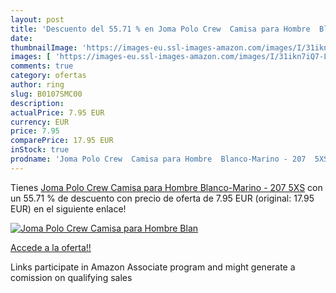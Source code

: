 ```yaml
---
layout: post
title: 'Descuento del 55.71 % en Joma Polo Crew  Camisa para Hombre  Blan'
date: 
thumbnailImage: 'https://images-eu.ssl-images-amazon.com/images/I/31ikn7iQ7-L._SL200_.jpg'
images: [ 'https://images-eu.ssl-images-amazon.com/images/I/31ikn7iQ7-L._SL200_.jpg' ]
comments: true
category: ofertas
author: ring
slug: B0107SMC00
description:
actualPrice: 7.95 EUR
currency: EUR
price: 7.95
comparePrice: 17.95 EUR
inStock: true
prodname: 'Joma Polo Crew  Camisa para Hombre  Blanco-Marino - 207  5XS'
---
```


Tienes [Joma Polo Crew  Camisa para Hombre  Blanco-Marino - 207  5XS](https://www.amazon.es/dp/B0107SMC00/?tag=tolees-21) con un 55.71 % de descuento con precio de oferta de 7.95 EUR (original: 17.95 EUR) en el siguiente enlace!

[![Joma Polo Crew  Camisa para Hombre  Blan](https://images-eu.ssl-images-amazon.com/images/I/31ikn7iQ7-L._SL200_.jpg)](https://www.amazon.es/dp/B0107SMC00/?tag=tolees-21)

[Accede a la oferta!!](https://www.amazon.es/dp/B0107SMC00/?tag=tolees-21)

Links participate in Amazon Associate program and might generate a comission on qualifying sales



